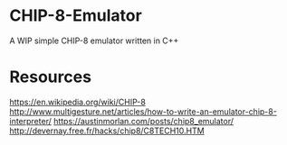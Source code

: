 # CHIP-8-Emulator
A WIP simple CHIP-8 emulator written in C++

# Resources
https://en.wikipedia.org/wiki/CHIP-8
http://www.multigesture.net/articles/how-to-write-an-emulator-chip-8-interpreter/
https://austinmorlan.com/posts/chip8_emulator/
http://devernay.free.fr/hacks/chip8/C8TECH10.HTM
